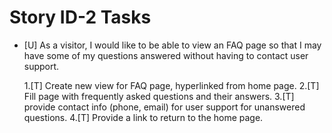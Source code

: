 Story ID-2 Tasks
==================================================

* [U] As a visitor, I would like to be able to view an FAQ page so that I may have some of my questions answered without having to contact user support.

  1.[T] Create new view for FAQ page, hyperlinked from home page.
  2.[T] Fill page with frequently asked questions and their answers.
  3.[T] provide contact info (phone, email) for user support for unanswered questions.
  4.[T] Provide a link to return to the home page.
